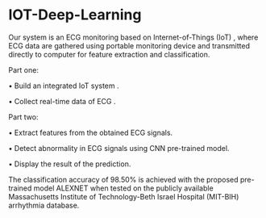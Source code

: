 # IOT-Deep-Learning

Our system is an ECG monitoring based on Internet-of-Things (IoT) , where ECG data are gathered using portable monitoring device and transmitted directly to computer for feature extraction and classification. 

Part one:

• Build an integrated IoT system .

• Collect real-time data of ECG .


Part two:

• Extract features from the obtained ECG signals.

• Detect abnormality in ECG signals using CNN pre-trained model.

• Display the result of the prediction.



The classification accuracy of 98.50% is achieved with the proposed pre-trained model ALEXNET when tested on the publicly available Massachusetts Institute 
of Technology-Beth Israel Hospital (MIT-BIH) arrhythmia database.
